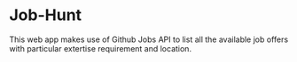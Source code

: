 # Job-Hunt
This web app makes use of  Github Jobs API to list all the available job offers with particular extertise requirement and location.
